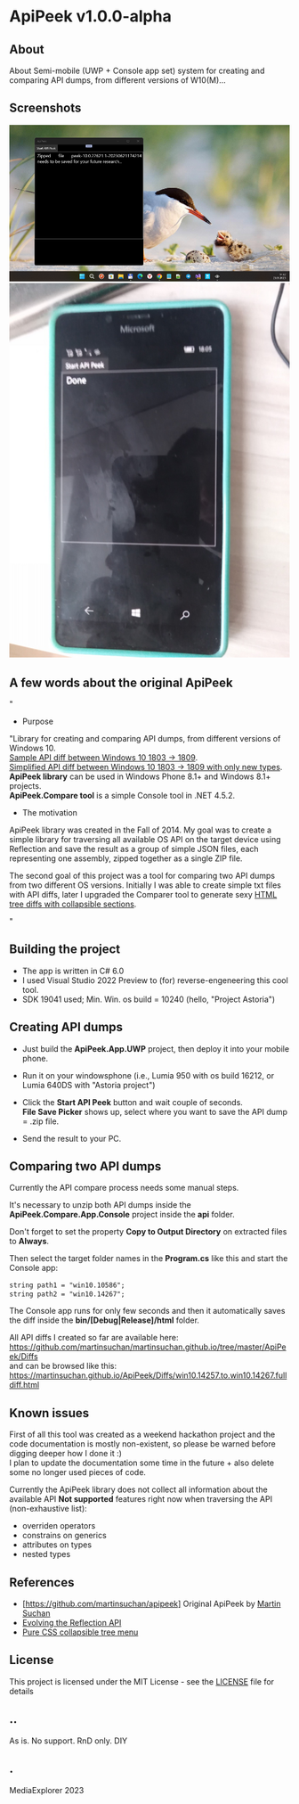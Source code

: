 # ApiPeek v1.0.0-alpha

## About
About
Semi-mobile (UWP + Console app set) system for creating and comparing API dumps, from different versions of W10(M)...

## Screenshots
![](Images/shot1.png)
![](Images/shot2.png)

## A few words about the original ApiPeek

"
- Purpose 

"Library for creating and comparing API dumps, from different versions of Windows 10.  
[Sample API diff between Windows 10 1803 -> 1809](https://martinsuchan.github.io/ApiPeek/Diffs/win10.1803.to.win10.1809.fulldiff.html).  
[Simplified API diff between Windows 10 1803 -> 1809 with only new types](https://martinsuchan.github.io/ApiPeek/Diffs/win10.1803.to.win10.1809.diff.html).  
**ApiPeek library** can be used in Windows Phone 8.1+ and Windows 8.1+ projects.  
**ApiPeek.Compare tool** is a simple Console tool in .NET 4.5.2.

- The motivation

ApiPeek library was created in the Fall of 2014. My goal was to create a simple library for traversing all available OS API on
the target device using Reflection and save the result as a group of simple JSON files, each representing one assembly,
zipped together as a single ZIP file.  
  
The second goal of this project was a tool for comparing two API dumps from two different OS versions.
Initially I was able to create simple txt files with API diffs,
later I upgraded the Comparer tool to generate sexy [HTML tree diffs with collapsible sections](https://martinsuchan.github.io/ApiPeek/Diffs/win10.14257.to.win10.14267.fulldiff.html).

"

## Building the project

- The app is written in C# 6.0 
- I used Visual Studio 2022 Preview to (for) reverse-engeneering this cool tool.  
- SDK 19041 used; Min. Win. os build = 10240 (hello, "Project Astoria") 

## Creating API dumps

- Just build the **ApiPeek.App.UWP** project, then deploy it into your mobile phone.

- Run it on your windowsphone (i.e., Lumia 950 with os build 16212, or Lumia 640DS with "Astoria project")
 
- Click the **Start API Peek** button and wait couple of seconds.  
**File Save Picker** shows up, select where you want to save the API dump = .zip file.  

- Send the result to your PC.

## Comparing two API dumps

Currently the API compare process needs some manual steps.  

It's necessary to unzip both API dumps inside the **ApiPeek.Compare.App.Console** project inside the **api** folder.

Don't forget to set the property **Copy to Output Directory** on extracted files to **Always**.

Then select the target folder names in the **Program.cs** like this and start the Console app:

```
string path1 = "win10.10586";
string path2 = "win10.14267";
```

The Console app runs for only few seconds and then it automatically saves the diff inside the **bin/[Debug|Release]/html** folder.  

All API diffs I created so far are available here:  https://github.com/martinsuchan/martinsuchan.github.io/tree/master/ApiPeek/Diffs  
and can be browsed like this: https://martinsuchan.github.io/ApiPeek/Diffs/win10.14257.to.win10.14267.fulldiff.html

## Known issues

First of all this tool was created as a weekend hackathon project and the code documentation is mostly non-existent,
so please be warned before digging deeper how I done it :)  
I plan to update the documentation some time in the future + also delete some no longer used pieces of code.

Currently the ApiPeek library does not collect all information about the available API
**Not supported** features right now when traversing the API (non-exhaustive list):
 - overriden operators
 - constrains on generics
 - attributes on types
 - nested types
 
## References
- [https://github.com/martinsuchan/apipeek] Original ApiPeek by [Martin Suchan](https://github.com/martinsuchan)
- [Evolving the Reflection API](https://blogs.msdn.microsoft.com/dotnet/2012/08/28/evolving-the-reflection-api/)
- [Pure CSS collapsible tree menu](http://www.thecssninja.com/css/css-tree-menu)

## License
This project is licensed under the MIT License - see the [LICENSE](LICENSE) file for details


## ..
As is. No support. RnD only. DIY

## .
MediaExplorer 2023